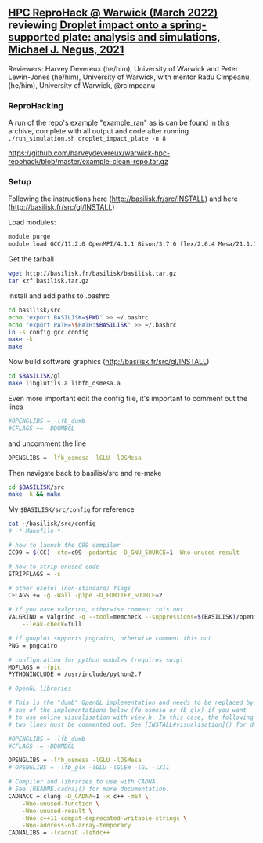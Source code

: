 ## [HPC ReproHack @ Warwick (March 2022)](https://www.reprohack.org/event/14/Part) reviewing [Droplet impact onto a spring-supported plate: analysis and simulations, Michael J. Negus, 2021](https://www.reprohack.org/paper/67/)

Reviewers: Harvey Devereux (he/him), University of Warwick and Peter Lewin-Jones (he/him), University of Warwick, with mentor Radu Cimpeanu, (he/him), University of Warwick, @rcimpeanu

### ReproHacking

A run of the repo's example "example_ran" as is can be found in this archive, complete with all output and code after running ``` ./run_simulation.sh droplet_impact_plate -n 8```

https://github.com/harveydevereux/warwick-hpc-repohack/blob/master/example-clean-repo.tar.gz


### Setup

Following the instructions here (http://basilisk.fr/src/INSTALL) and here (http://basilisk.fr/src/gl/INSTALL)

Load modules:

```bash
module purge
module load GCC/11.2.0 OpenMPI/4.1.1 Bison/3.7.6 flex/2.6.4 Mesa/21.1.7 glew/2.2.0-glx libGLU/9.0.2 FFmpeg/4.3.2
```

Get the tarball

```bash
wget http://basilisk.fr/basilisk/basilisk.tar.gz
tar xzf basilisk.tar.gz
```

Install and add paths to .bashrc

```bash
cd basilisk/src
echo "export BASILISK=$PWD" >> ~/.bashrc
echo "export PATH=\$PATH:$BASILISK" >> ~/.bashrc
ln -s config.gcc config
make -k
make
```

Now build software graphics (http://basilisk.fr/src/gl/INSTALL)

```bash
cd $BASILISK/gl
make libglutils.a libfb_osmesa.a
```

Even more important edit the config file, it's important to comment out the lines
```bash
#OPENGLIBS = -lfb_dumb
#CFLAGS += -DDUMBGL
```

and uncomment the line
```bash
OPENGLIBS = -lfb_osmesa -lGLU -lOSMesa
```

Then navigate back to basilisk/src and re-make
```bash
cd $BASILISK/src
make -k && make
```

My ```$BASILISK/src/config``` for reference
```bash
cat ~/basilisk/src/config
# -*-Makefile-*-

# how to launch the C99 compiler
CC99 = $(CC) -std=c99 -pedantic -D_GNU_SOURCE=1 -Wno-unused-result

# how to strip unused code
STRIPFLAGS = -s

# other useful (non-standard) flags
CFLAGS += -g -Wall -pipe -D_FORTIFY_SOURCE=2

# if you have valgrind, otherwise comment this out
VALGRIND = valgrind -q --tool=memcheck --suppressions=$(BASILISK)/openmpi.supp \
	--leak-check=full

# if gnuplot supports pngcairo, otherwise comment this out
PNG = pngcairo

# configuration for python modules (requires swig)
MDFLAGS = -fpic
PYTHONINCLUDE = /usr/include/python2.7

# OpenGL libraries

# This is the "dumb" OpenGL implementation and needs to be replaced by
# one of the implementations below (fb_osmesa or fb_glx) if you want
# to use online visualisation with view.h. In this case, the following
# two lines must be commented out. See [INSTALL#visualisation]() for details.

#OPENGLIBS = -lfb_dumb
#CFLAGS += -DDUMBGL

OPENGLIBS = -lfb_osmesa -lGLU -lOSMesa
# OPENGLIBS = -lfb_glx -lGLU -lGLEW -lGL -lX11

# Compiler and libraries to use with CADNA.
# See [README.cadna]() for more documentation.
CADNACC = clang -D_CADNA=1 -x c++ -m64 \
	-Wno-unused-function \
	-Wno-unused-result \
	-Wno-c++11-compat-deprecated-writable-strings \
	-Wno-address-of-array-temporary
CADNALIBS = -lcadnaC -lstdc++
``` 
